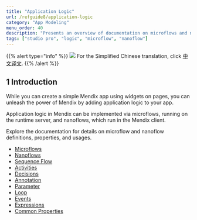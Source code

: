 ```yaml
---
title: "Application Logic"
url: /refguide8/application-logic
category: "App Modeling"
menu_order: 40
description: "Presents an overview of documentation on microflows and nanoflows."
tags: ["studio pro", "logic", "microflow", "nanoflow"]
---
```


{{% alert type="info" %}}
<img src="attachments/chinese-translation/china.png" style="display: inline-block; margin: 0" /> For the Simplified Chinese translation, click [中文译文](https://cdn.mendix.tencent-cloud.com/documentation/refguide8/application-logic.pdf).
{{% /alert %}}

## 1 Introduction

While you can create a simple Mendix app using widgets on pages, you can unleash the power of Mendix by adding application logic to your app.

Application logic in Mendix can be implemented via microflows, running on the runtime server, and nanoflows, which run in the Mendix client.

Explore the documentation for details on microflow and nanoflow definitions, properties, and usages.

* [Microflows](microflows)
* [Nanoflows](nanoflows)
* [Sequence Flow](sequence-flow)
* [Activities](activities)
* [Decisions](decisions)
* [Annotation](annotation)
* [Parameter](parameter)
* [Loop](loop)
* [Events](events)
* [Expressions](expressions)
* [Common Properties](microflow-element-common-properties)
